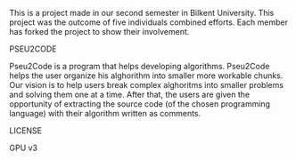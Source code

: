This is a project made in our second semester in Bilkent University. This project was the outcome of five individuals combined efforts. Each member has forked the project to show their involvement.

PSEU2CODE

Pseu2Code is a program that helps developing algorithms. Pseu2Code helps the user organize his alghorithm into smaller more workable chunks. Our vision is to help users break complex alghoritms into smaller problems and solving them one at a time. After that, the users are given the opportunity of extracting the source code (of the chosen programming language) with their algorithm written as comments.

LICENSE 

  GPU v3
